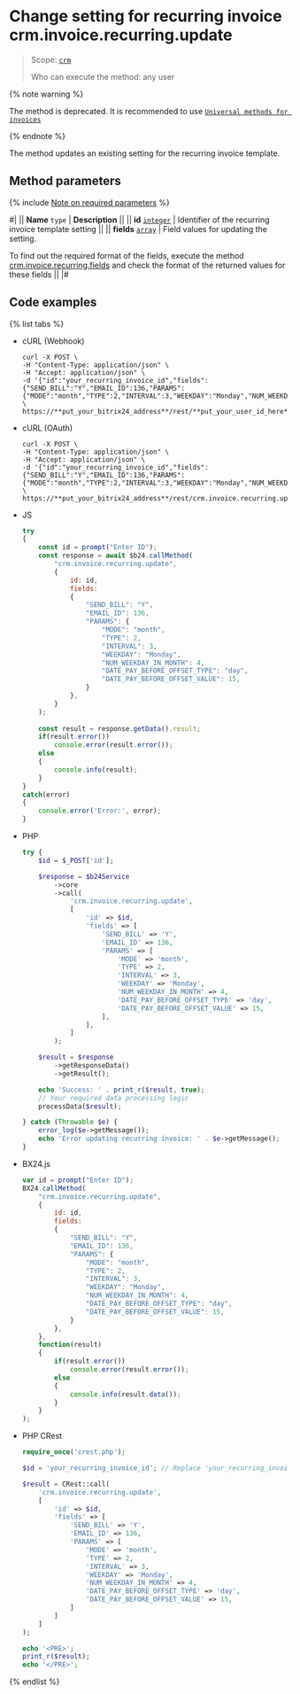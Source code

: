 # Change setting for recurring invoice crm.invoice.recurring.update

> Scope: [`crm`](../../../scopes/permissions.md)
>
> Who can execute the method: any user

{% note warning %}

The method is deprecated. It is recommended to use [`Universal methods for invoices`](../../universal/invoice.md)

{% endnote %}

The method updates an existing setting for the recurring invoice template.

## Method parameters

{% include [Note on required parameters](../../../../_includes/required.md) %}

#|
|| **Name**
`type` | **Description** ||
|| **id**
[`integer`](../../../data-types.md) | Identifier of the recurring invoice template setting ||
|| **fields**
[`array`](../../../data-types.md) | Field values for updating the setting.

To find out the required format of the fields, execute the method [crm.invoice.recurring.fields](./crm-invoice-recurring-fields.md) and check the format of the returned values for these fields ||
|#

## Code examples

{% list tabs %}

- cURL (Webhook)

    ```http
    curl -X POST \
    -H "Content-Type: application/json" \
    -H "Accept: application/json" \
    -d '{"id":"your_recurring_invoice_id","fields":{"SEND_BILL":"Y","EMAIL_ID":136,"PARAMS":{"MODE":"month","TYPE":2,"INTERVAL":3,"WEEKDAY":"Monday","NUM_WEEKDAY_IN_MONTH":4,"DATE_PAY_BEFORE_OFFSET_TYPE":"day","DATE_PAY_BEFORE_OFFSET_VALUE":15}}}' \
    https://**put_your_bitrix24_address**/rest/**put_your_user_id_here**/**put_your_webhook_here**/crm.invoice.recurring.update
    ```

- cURL (OAuth)

    ```http
    curl -X POST \
    -H "Content-Type: application/json" \
    -H "Accept: application/json" \
    -d '{"id":"your_recurring_invoice_id","fields":{"SEND_BILL":"Y","EMAIL_ID":136,"PARAMS":{"MODE":"month","TYPE":2,"INTERVAL":3,"WEEKDAY":"Monday","NUM_WEEKDAY_IN_MONTH":4,"DATE_PAY_BEFORE_OFFSET_TYPE":"day","DATE_PAY_BEFORE_OFFSET_VALUE":15}},"auth":"**put_access_token_here**"}' \
    https://**put_your_bitrix24_address**/rest/crm.invoice.recurring.update
    ```

- JS

    ```js
    try
    {
    	const id = prompt("Enter ID");
    	const response = await $b24.callMethod(
    		"crm.invoice.recurring.update",
    		{
    			id: id,
    			fields:
    			{
    				"SEND_BILL": "Y",
    				"EMAIL_ID": 136,
    				"PARAMS": {
    					"MODE": "month",
    					"TYPE": 2,
    					"INTERVAL": 3,
    					"WEEKDAY": "Monday",
    					"NUM_WEEKDAY_IN_MONTH": 4,
    					"DATE_PAY_BEFORE_OFFSET_TYPE": "day",
    					"DATE_PAY_BEFORE_OFFSET_VALUE": 15,
    				}
    			},
    		}
    	);
    	
    	const result = response.getData().result;
    	if(result.error())
    		console.error(result.error());
    	else
    	{
    		console.info(result);
    	}
    }
    catch(error)
    {
    	console.error('Error:', error);
    }
    ```

- PHP

    ```php
    try {
        $id = $_POST['id'];
    
        $response = $b24Service
            ->core
            ->call(
                'crm.invoice.recurring.update',
                [
                    'id' => $id,
                    'fields' => [
                        'SEND_BILL' => 'Y',
                        'EMAIL_ID' => 136,
                        'PARAMS' => [
                            'MODE' => 'month',
                            'TYPE' => 2,
                            'INTERVAL' => 3,
                            'WEEKDAY' => 'Monday',
                            'NUM_WEEKDAY_IN_MONTH' => 4,
                            'DATE_PAY_BEFORE_OFFSET_TYPE' => 'day',
                            'DATE_PAY_BEFORE_OFFSET_VALUE' => 15,
                        ],
                    ],
                ]
            );
    
        $result = $response
            ->getResponseData()
            ->getResult();
    
        echo 'Success: ' . print_r($result, true);
        // Your required data processing logic
        processData($result);
    
    } catch (Throwable $e) {
        error_log($e->getMessage());
        echo 'Error updating recurring invoice: ' . $e->getMessage();
    }
    ```

- BX24.js

    ```js
    var id = prompt("Enter ID");
    BX24.callMethod(
        "crm.invoice.recurring.update",
        {
            id: id,
            fields:
            {
                "SEND_BILL": "Y",
                "EMAIL_ID": 136,
                "PARAMS": {
                    "MODE": "month",
                    "TYPE": 2,
                    "INTERVAL": 3,
                    "WEEKDAY": "Monday",
                    "NUM_WEEKDAY_IN_MONTH": 4,
                    "DATE_PAY_BEFORE_OFFSET_TYPE": "day",
                    "DATE_PAY_BEFORE_OFFSET_VALUE": 15,
                }
            },
        },
        function(result)
        {
            if(result.error())
                console.error(result.error());
            else
            {
                console.info(result.data());
            }
        }
    );
    ```

- PHP CRest

    ```php
    require_once('crest.php');

    $id = 'your_recurring_invoice_id'; // Replace 'your_recurring_invoice_id' with the actual recurring invoice ID

    $result = CRest::call(
        'crm.invoice.recurring.update',
        [
            'id' => $id,
            'fields' => [
                'SEND_BILL' => 'Y',
                'EMAIL_ID' => 136,
                'PARAMS' => [
                    'MODE' => 'month',
                    'TYPE' => 2,
                    'INTERVAL' => 3,
                    'WEEKDAY' => 'Monday',
                    'NUM_WEEKDAY_IN_MONTH' => 4,
                    'DATE_PAY_BEFORE_OFFSET_TYPE' => 'day',
                    'DATE_PAY_BEFORE_OFFSET_VALUE' => 15,
                ]
            ]
        ]
    );

    echo '<PRE>';
    print_r($result);
    echo '</PRE>';
    ```

{% endlist %}